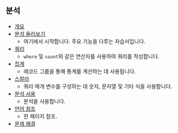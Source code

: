 
## <a name="analytics"></a>분석
* [개요](../articles/application-insights/app-insights-analytics.md)
* [분석 둘러보기](../articles/application-insights/app-insights-analytics-tour.md)
  * 여기에서 시작합니다. 주요 기능을 다루는 자습서입니다.
* [쿼리](../articles/application-insights/app-insights-analytics-reference.md#queries-and-operators)
  * `where` 및 `count`와 같은 연산자를 사용하여 쿼리를 작성합니다.
* [집계](../articles/application-insights/app-insights-analytics-reference.md#aggregations)
  * 레코드 그룹을 통해 통계를 계산하는 데 사용됩니다.
* [스칼라](../articles/application-insights/app-insights-analytics-reference.md#scalars)
  * 쿼리 매개 변수를 구성하는 데 숫자, 문자열 및 기타 식을 사용합니다.
* [분석 사용](../articles/application-insights/app-insights-analytics-using.md)
  * 분석을 사용합니다.
* [언어 참조](../articles/application-insights/app-insights-analytics-reference.md)
  * 한 페이지 참조.
* [문제 해결](../articles/application-insights/app-insights-analytics-troubleshooting.md)



<!--HONumber=Nov16_HO3-->


